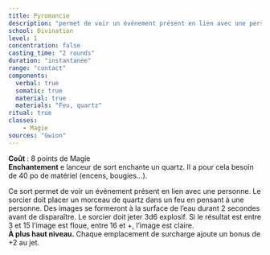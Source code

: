 ```yaml
---
title: Pyromancie
description: "permet de voir un événement présent en lien avec une personne."
school: Divination
level: 1
concentration: false
casting_time: "2 rounds"
duration: "instantanée"
range: "contact"
components:
  verbal: true
  somatic: true
  material: true
  materials: "Feu, quartz"
ritual: true
classes:
    - Magie
sources: "Gwion"
---
```

**Coût** : 8 points de Magie  
**Enchantement** e lanceur de sort enchante un quartz. Il a pour cela besoin de 40 po de matériel (encens, bougies...).  

Ce sort permet de voir un événement présent en lien avec une personne. Le sorcier doit placer un morceau de quartz dans un feu en pensant à une personne. Des images se formeront à la surface de l’eau durant 2 secondes avant de disparaître. Le sorcier doit jeter 3d6 explosif. Si le résultat est entre 3 et 15 l’image est floue, entre 16 et +, l’image est claire.  
**À plus haut niveau.** Chaque emplacement de surcharge ajoute un bonus de +2 au jet.  
